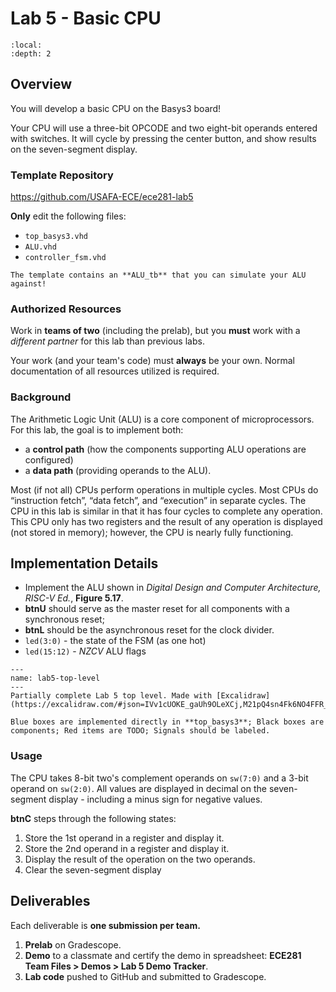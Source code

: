 # Lab 5 - Basic CPU

```{contents}
:local:
:depth: 2
```

## Overview

You will develop a basic CPU on the Basys3 board!

Your CPU will use a three-bit OPCODE and two eight-bit operands entered with switches.
It will cycle by pressing the center button, and show results on the seven-segment display.

### Template Repository

https://github.com/USAFA-ECE/ece281-lab5

**Only** edit the following files:

- `top_basys3.vhd`
- `ALU.vhd`
- `controller_fsm.vhd`

```{tip}
The template contains an **ALU_tb** that you can simulate your ALU against!
```

### Authorized Resources

Work in **teams of two** (including the prelab),
but you **must** work with a *different partner* for this lab than previous labs.

Your work (and your team's code) must **always** be your own.
Normal documentation of all resources utilized is required.

### Background

The Arithmetic Logic Unit (ALU) is a core component of microprocessors.
For this lab, the goal is to implement both:

- a **control path** (how the components supporting ALU operations are configured)
- a **data path** (providing operands to the ALU).

Most (if not all) CPUs perform operations in multiple cycles.
Most CPUs do “instruction fetch”, “data fetch”, and “execution” in separate cycles.
The CPU in this lab is similar in that it has four cycles to complete any operation.
This CPU only has two registers and the result of any operation is displayed
(not stored in memory); however, the CPU is nearly fully functioning.

## Implementation Details

- Implement the ALU shown in *Digital Design and Computer Architecture, RISC-V Ed.*, **Figure 5.17**.
- **btnU** should serve as the master reset for all components with a synchronous reset;
- **btnL** should be the asynchronous reset for the clock divider.
- `led(3:0)` - the state of the FSM (as one hot)
- `led(15:12)` - $NZCV$ ALU flags

```{figure} img/lab5-top_basys3.excalidraw.svg
---
name: lab5-top-level
---
Partially complete Lab 5 top level. Made with [Excalidraw](https://excalidraw.com/#json=IVv1cUOKE_gaUh9OLeXCj,M21pQ4sn4Fk6NO4FFR_fWQ)

Blue boxes are implemented directly in **top_basys3**; Black boxes are components; Red items are TODO; Signals should be labeled.
```

### Usage

The CPU takes 8-bit two's complement operands on `sw(7:0)` and a 3-bit operand on `sw(2:0)`.
All values are displayed in decimal on the seven-segment display - including a minus sign for negative values.

**btnC** steps through the following states:

1. Store the 1st operand in a register and display it.
2. Store the 2nd operand in a register and display it.
3. Display the result of the operation on the two operands.
4. Clear the seven-segment display

## Deliverables

Each deliverable is **one submission per team.**

1. **Prelab** on Gradescope.
2. **Demo** to a classmate and certify the demo in spreadsheet: **ECE281 Team Files > Demos > Lab 5 Demo Tracker**.
3. **Lab code** pushed to GitHub and submitted to Gradescope.
